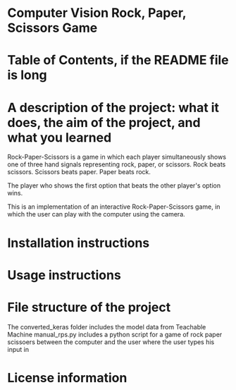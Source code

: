# Computer Vision Rock, Paper, Scissors Game

# Table of Contents, if the README file is long

# A description of the project: what it does, the  aim of the project, and what you learned

Rock-Paper-Scissors is a game in which each player simultaneously shows one of three hand signals representing rock, paper, or scissors. Rock beats scissors. Scissors beats paper. Paper beats rock.

The player who shows the first option that beats the other player's option wins.

This is an implementation of an interactive Rock-Paper-Scissors game, in which the user can play with the computer using the camera.


# Installation instructions
# Usage instructions
# File structure of the project

The converted_keras folder includes the model data from Teachable Machine
manual_rps.py includes a python script for a game of rock paper scissoers between the computer and the user where the user types his input in

# License information
